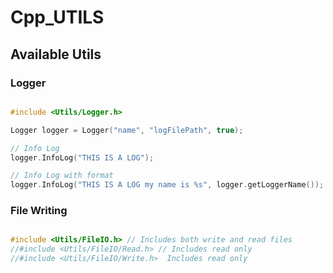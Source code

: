 # Cpp_UTILS

## Available Utils

### Logger

```cpp

#include <Utils/Logger.h>

Logger logger = Logger("name", "logFilePath", true);

// Info Log
logger.InfoLog("THIS IS A LOG");

// Info Log with format
logger.InfoLog("THIS IS A LOG my name is %s", logger.getLoggerName());

```

### File Writing

```cpp

#include <Utils/FileIO.h> // Includes both write and read files
//#include <Utils/FileIO/Read.h> // Includes read only
//#include <Utils/FileIO/Write.h>  Includes read only

```

